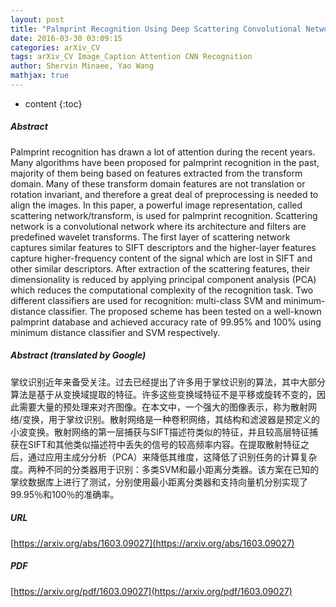 ```yaml
---
layout: post
title: "Palmprint Recognition Using Deep Scattering Convolutional Network"
date: 2016-03-30 03:09:15
categories: arXiv_CV
tags: arXiv_CV Image_Caption Attention CNN Recognition
author: Shervin Minaee, Yao Wang
mathjax: true
---
```


* content
{:toc}

##### Abstract
Palmprint recognition has drawn a lot of attention during the recent years. Many algorithms have been proposed for palmprint recognition in the past, majority of them being based on features extracted from the transform domain. Many of these transform domain features are not translation or rotation invariant, and therefore a great deal of preprocessing is needed to align the images. In this paper, a powerful image representation, called scattering network/transform, is used for palmprint recognition. Scattering network is a convolutional network where its architecture and filters are predefined wavelet transforms. The first layer of scattering network captures similar features to SIFT descriptors and the higher-layer features capture higher-frequency content of the signal which are lost in SIFT and other similar descriptors. After extraction of the scattering features, their dimensionality is reduced by applying principal component analysis (PCA) which reduces the computational complexity of the recognition task. Two different classifiers are used for recognition: multi-class SVM and minimum-distance classifier. The proposed scheme has been tested on a well-known palmprint database and achieved accuracy rate of 99.95% and 100% using minimum distance classifier and SVM respectively.

##### Abstract (translated by Google)
掌纹识别近年来备受关注。过去已经提出了许多用于掌纹识别的算法，其中大部分算法是基于从变换域提取的特征。许多这些变换域特征不是平移或旋转不变的，因此需要大量的预处理来对齐图像。在本文中，一个强大的图像表示，称为散射网络/变换，用于掌纹识别。散射网络是一种卷积网络，其结构和滤波器是预定义的小波变换。散射网络的第一层捕获与SIFT描述符类似的特征，并且较高层特征捕获在SIFT和其他类似描述符中丢失的信号的较高频率内容。在提取散射特征之后，通过应用主成分分析（PCA）来降低其维度，这降低了识别任务的计算复杂度。两种不同的分类器用于识别：多类SVM和最小距离分类器。该方案在已知的掌纹数据库上进行了测试，分别使用最小距离分类器和支持向量机分别实现了99.95％和100％的准确率。

##### URL
[https://arxiv.org/abs/1603.09027](https://arxiv.org/abs/1603.09027)

##### PDF
[https://arxiv.org/pdf/1603.09027](https://arxiv.org/pdf/1603.09027)

